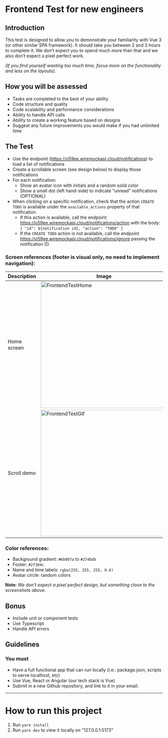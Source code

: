 # Frontend Test for new engineers
## Introduction
This test is designed to allow you to demonstrate your familiarity with Vue 3 (or other similar SPA framework). It should take you between 2 and 3 hours to complete it. We don’t expect you to spend much more than that and we also don’t expect a pixel perfect work.

*(If you find yourself wasting too much time, focus more on the functionality and less on the layouts).*
## How you will be assessed
- Tasks are completed to the best of your ability
- Code structure and quality
- Code scalability and performance considerations
- Ability to handle API calls
- Ability to create a working feature based on designs
- Suggest any future improvements you would make if you had unlimited time

## The Test
- Use the endpoint (https://o59ee.wiremockapi.cloud/notifications) to load a list of notifications
- Create a scrollable screen (see design below) to display those notifications
- For each notification:
    - Show an avatar icon with initials and a random solid color
    - Show a small dot (left hand-side) to indicate “unread” notifications (OPTIONAL)
- When clicking on a specific notification, check that the action `CREATE TODO` is available under the `available_actions` property of that notification.
    - If this action is available, call the endpoint: https://o59ee.wiremockapi.cloud/notifications/action with the body: `{ "id": ${notification id}, "action": "TODO" }`
    - If the `CREATE TODO` action is not available, call the endpoint https://o59ee.wiremockapi.cloud/notifications/ignore passing the notification ID.
### Screen references (footer is visual only, no need to implement navigation):
| Description | Image |
|-------------|-------|
| Home screen | <img width="403" alt="FrontendTestHome" src="https://github.com/asknicely/frontend-test-vue/assets/133603331/c755497b-e089-4da6-8666-8d9d2ede2694">|
| Scroll demo | <img width="403" alt="FrontendTestGif" src="https://github.com/asknicely/frontend-test-vue/assets/133603331/43228391-9e61-4278-a7c0-b8b51d482048">|


### Color references:
- Background gradient: `#6b097a` to `#274bdb`
- Footer: `#2f384c`
- Name and time labels: `rgba(255, 255, 255, 0.6)`
- Avatar circle: random colors

**Note**: *We don’t expect a pixel perfect design, but something close to the screenshots above.*
## Bonus
- Include unit or component tests
- Use Typescript
- Handle API errors
## Guidelines
### You must
- Have a full functional app that can run locally (i.e.: package.json, scripts to serve localhost, etc)
- Use Vue, React or Angular (our tech stack is Vue)
- Submit in a new Github repository, and link to it in your email.

---
# How to run this project
1. Run `yarn install`
2. Run `yarn dev` to view it locally on "127.0.0.1:5173"
